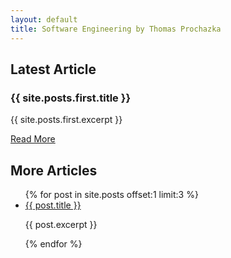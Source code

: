 ```yaml
---
layout: default
title: Software Engineering by Thomas Prochazka
---
```


<section>
    <h2>Latest Article</h2>
    <h3>{{ site.posts.first.title }}</h3>
    <p>{{ site.posts.first.excerpt }}</p>
    <a href="{{ site.posts.first.url }}">Read More</a>
</section>

<section class="c-more-posts">
    <h2 class="c-more-posts__headline">More Articles</h2>
    <ul class="c-more-posts__list">
        {% for post in site.posts offset:1 limit:3 %}
            <li class="c-more-posts__list-item">
                <a href="{{ post.url }}">{{ post.title }}</a>
                <p>{{ post.excerpt }}</p>
            </li>
        {% endfor %}
    </ul>
</section>